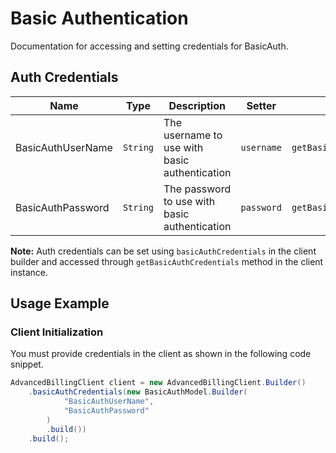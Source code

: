 
# Basic Authentication



Documentation for accessing and setting credentials for BasicAuth.

## Auth Credentials

| Name | Type | Description | Setter | Getter |
|  --- | --- | --- | --- | --- |
| BasicAuthUserName | `String` | The username to use with basic authentication | `username` | `getBasicAuthUserName()` |
| BasicAuthPassword | `String` | The password to use with basic authentication | `password` | `getBasicAuthPassword()` |



**Note:** Auth credentials can be set using `basicAuthCredentials` in the client builder and accessed through `getBasicAuthCredentials` method in the client instance.

## Usage Example

### Client Initialization

You must provide credentials in the client as shown in the following code snippet.

```java
AdvancedBillingClient client = new AdvancedBillingClient.Builder()
    .basicAuthCredentials(new BasicAuthModel.Builder(
            "BasicAuthUserName",
            "BasicAuthPassword"
        )
        .build())
    .build();
```


